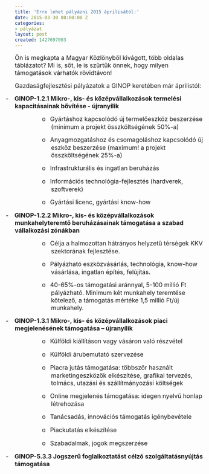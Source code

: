 ```yaml
---
title: 'Erre lehet pályázni 2015 áprilisától:'
date: 2015-03-30 00:00:00 Z
categories:
- pályázat
layout: post
created: 1427697003
---
```


<p><span style="font-size: medium;">Ön is megkapta a Magyar Közlönyből kivágott, több oldalas táblázatot? Mi is, sőt, le is szűrtűk önnek, hogy milyen támogatások várhatók rövidtávon!</span><br><span style="font-size: medium;"><!--break--><!--[if gte mso 9]><xml>
 <o:OfficeDocumentSettings>
  <o:AllowPNG></o>
 </o:OfficeDocumentSettings>
</xml><![endif]--></span></p><p class="MsoNormal"><span style="font-size: medium;">Gazdaságfejlesztési pályázatok a GINOP keretében már áprilistól:</span></p><p class="MsoListParagraphCxSpFirst" style="text-indent: -18.0pt; mso-list: l0 level1 lfo1;"><span style="font-size: medium;"><span>-<span style="font-family: 'Times New Roman'; font-style: normal; font-weight: normal; line-height: normal; font-size-adjust: none; font-stretch: normal; font-feature-settings: normal; font-language-override: normal; font-kerning: auto; font-synthesis: weight style; font-variant: normal;">&nbsp;&nbsp;&nbsp; </span></span><strong style="mso-bidi-font-weight: normal;"><span>GINOP-1.2.1 Mikro-, kis- és középvállalkozások termelési kapacitásainak bővítése - újranyílik</span></strong></span></p><p class="MsoListParagraphCxSpMiddle" style="margin-left: 72.0pt; mso-add-space: auto; text-indent: -18.0pt; mso-list: l0 level2 lfo1;"><span style="font-size: medium;"><span style="font-family: 'Courier New';">o<span style="font-family: 'Times New Roman'; font-style: normal; font-weight: normal; line-height: normal; font-size-adjust: none; font-stretch: normal; font-feature-settings: normal; font-language-override: normal; font-kerning: auto; font-synthesis: weight style; font-variant: normal;">&nbsp;&nbsp; </span></span><span>Gyártáshoz kapcsolódó új termelőeszköz beszerzése (minimum a projekt összköltségének 50%-a)</span></span></p><p class="MsoListParagraphCxSpMiddle" style="margin-left: 72.0pt; mso-add-space: auto; text-indent: -18.0pt; mso-list: l0 level2 lfo1;"><span style="font-size: medium;"><span style="font-family: 'Courier New';">o<span style="font-family: 'Times New Roman'; font-style: normal; font-weight: normal; line-height: normal; font-size-adjust: none; font-stretch: normal; font-feature-settings: normal; font-language-override: normal; font-kerning: auto; font-synthesis: weight style; font-variant: normal;">&nbsp;&nbsp; </span></span><span>Anyagmozgatáshoz és csomagoláshoz kapcsolódó új eszköz beszerzése (maximum! a projekt összköltségének 25%-a)</span></span></p><p class="MsoListParagraphCxSpMiddle" style="margin-left: 72.0pt; mso-add-space: auto; text-indent: -18.0pt; mso-list: l0 level2 lfo1;"><span style="font-size: medium;"><span style="font-family: 'Courier New';">o<span style="font-family: 'Times New Roman'; font-style: normal; font-weight: normal; line-height: normal; font-size-adjust: none; font-stretch: normal; font-feature-settings: normal; font-language-override: normal; font-kerning: auto; font-synthesis: weight style; font-variant: normal;">&nbsp;&nbsp; </span></span><span>Infrastrukturális és ingatlan beruházás</span></span></p><p class="MsoListParagraphCxSpMiddle" style="margin-left: 72.0pt; mso-add-space: auto; text-indent: -18.0pt; mso-list: l0 level2 lfo1;"><span style="font-size: medium;"><span style="font-family: 'Courier New';">o<span style="font-family: 'Times New Roman'; font-style: normal; font-weight: normal; line-height: normal; font-size-adjust: none; font-stretch: normal; font-feature-settings: normal; font-language-override: normal; font-kerning: auto; font-synthesis: weight style; font-variant: normal;">&nbsp;&nbsp; </span></span><span>Információs technológia-fejlesztés (hardverek, szoftverek)</span></span></p><p class="MsoListParagraphCxSpMiddle" style="margin-left: 72.0pt; mso-add-space: auto; text-indent: -18.0pt; mso-list: l0 level2 lfo1;"><span style="font-size: medium;"><span style="font-family: 'Courier New';">o<span style="font-family: 'Times New Roman'; font-style: normal; font-weight: normal; line-height: normal; font-size-adjust: none; font-stretch: normal; font-feature-settings: normal; font-language-override: normal; font-kerning: auto; font-synthesis: weight style; font-variant: normal;">&nbsp;&nbsp; </span></span><span>Gyártási licenc, gyártási know-how</span></span></p><p class="MsoListParagraphCxSpMiddle" style="text-indent: -18.0pt; mso-list: l0 level1 lfo1;"><span style="font-size: medium;"><span>-<span style="font-family: 'Times New Roman'; font-style: normal; font-weight: normal; line-height: normal; font-size-adjust: none; font-stretch: normal; font-feature-settings: normal; font-language-override: normal; font-kerning: auto; font-synthesis: weight style; font-variant: normal;">&nbsp;&nbsp;&nbsp; </span></span><strong style="mso-bidi-font-weight: normal;"><span>GINOP-1.2.2 Mikro-, kis- és középvállalkozások munkahelyteremtő beruházásainak támogatása a szabad vállalkozási zónákban</span></strong></span></p><p class="MsoListParagraphCxSpMiddle" style="margin-left: 72.0pt; mso-add-space: auto; text-indent: -18.0pt; mso-list: l0 level2 lfo1;"><span style="font-size: medium;"><span style="font-family: 'Courier New';">o<span style="font-family: 'Times New Roman'; font-style: normal; font-weight: normal; line-height: normal; font-size-adjust: none; font-stretch: normal; font-feature-settings: normal; font-language-override: normal; font-kerning: auto; font-synthesis: weight style; font-variant: normal;">&nbsp;&nbsp; </span></span><span>Célja a halmozottan hátrányos helyzetű térségek KKV szektorának fejlesztése.</span></span></p><p class="MsoListParagraphCxSpMiddle" style="margin-left: 72.0pt; mso-add-space: auto; text-indent: -18.0pt; mso-list: l0 level2 lfo1;"><span style="font-size: medium;"><span style="font-family: 'Courier New';">o<span style="font-family: 'Times New Roman'; font-style: normal; font-weight: normal; line-height: normal; font-size-adjust: none; font-stretch: normal; font-feature-settings: normal; font-language-override: normal; font-kerning: auto; font-synthesis: weight style; font-variant: normal;">&nbsp;&nbsp; </span></span><span>Pályázható eszközvásárlás, technológia, know-how vásárlása, ingatlan építés, felújítás.</span></span></p><p class="MsoListParagraphCxSpMiddle" style="margin-left: 72.0pt; mso-add-space: auto; text-indent: -18.0pt; mso-list: l0 level2 lfo1;"><span style="font-size: medium;"><span style="font-family: 'Courier New';">o<span style="font-family: 'Times New Roman'; font-style: normal; font-weight: normal; line-height: normal; font-size-adjust: none; font-stretch: normal; font-feature-settings: normal; font-language-override: normal; font-kerning: auto; font-synthesis: weight style; font-variant: normal;">&nbsp;&nbsp; </span></span><span>40-65%-os támogatási aránnyal, 5-100 millió Ft pályázható. Minimum két munkahely teremtése kötelező, a támogatás mértéke 1,5 millió Ft/új munkahely. </span></span></p><p class="MsoListParagraphCxSpMiddle" style="text-indent: -18.0pt; mso-list: l0 level1 lfo1;"><span style="font-size: medium;"><span>-<span style="font-family: 'Times New Roman'; font-style: normal; font-weight: normal; line-height: normal; font-size-adjust: none; font-stretch: normal; font-feature-settings: normal; font-language-override: normal; font-kerning: auto; font-synthesis: weight style; font-variant: normal;">&nbsp;&nbsp;&nbsp; </span></span><strong style="mso-bidi-font-weight: normal;"><span>GINOP-1.3.1 Mikro-, kis- és középvállalkozások piaci megjelenésének támogatása – újranyílik</span></strong></span></p><p class="MsoListParagraphCxSpMiddle" style="margin-left: 72.0pt; mso-add-space: auto; text-indent: -18.0pt; mso-list: l0 level2 lfo1;"><span style="font-size: medium;"><span style="font-family: 'Courier New';">o<span style="font-family: 'Times New Roman'; font-style: normal; font-weight: normal; line-height: normal; font-size-adjust: none; font-stretch: normal; font-feature-settings: normal; font-language-override: normal; font-kerning: auto; font-synthesis: weight style; font-variant: normal;">&nbsp;&nbsp; </span></span><span>Külföldi kiállításon vagy vásáron való részvétel</span></span></p><p class="MsoListParagraphCxSpMiddle" style="margin-left: 72.0pt; mso-add-space: auto; text-indent: -18.0pt; mso-list: l0 level2 lfo1;"><span style="font-size: medium;"><span style="font-family: 'Courier New';">o<span style="font-family: 'Times New Roman'; font-style: normal; font-weight: normal; line-height: normal; font-size-adjust: none; font-stretch: normal; font-feature-settings: normal; font-language-override: normal; font-kerning: auto; font-synthesis: weight style; font-variant: normal;">&nbsp;&nbsp; </span></span><span>Külföldi árubemutató szervezése</span></span></p><p class="MsoListParagraphCxSpMiddle" style="margin-left: 72.0pt; mso-add-space: auto; text-indent: -18.0pt; mso-list: l0 level2 lfo1;"><span style="font-size: medium;"><span style="font-family: 'Courier New';">o<span style="font-family: 'Times New Roman'; font-style: normal; font-weight: normal; line-height: normal; font-size-adjust: none; font-stretch: normal; font-feature-settings: normal; font-language-override: normal; font-kerning: auto; font-synthesis: weight style; font-variant: normal;">&nbsp;&nbsp; </span></span><span>Piacra jutás támogatása: többször használt marketingeszközök elkészítése, grafikai tervezés, tolmács, utazási és szállítmányozási költségek</span></span></p><p class="MsoListParagraphCxSpMiddle" style="margin-left: 72.0pt; mso-add-space: auto; text-indent: -18.0pt; mso-list: l0 level2 lfo1;"><span style="font-size: medium;"><span style="font-family: 'Courier New';">o<span style="font-family: 'Times New Roman'; font-style: normal; font-weight: normal; line-height: normal; font-size-adjust: none; font-stretch: normal; font-feature-settings: normal; font-language-override: normal; font-kerning: auto; font-synthesis: weight style; font-variant: normal;">&nbsp;&nbsp; </span></span><span>Online megjelenés támogatása: idegen nyelvű honlap létrehozása</span></span></p><p class="MsoListParagraphCxSpMiddle" style="margin-left: 72.0pt; mso-add-space: auto; text-indent: -18.0pt; mso-list: l0 level2 lfo1;"><span style="font-size: medium;"><span style="font-family: 'Courier New';">o<span style="font-family: 'Times New Roman'; font-style: normal; font-weight: normal; line-height: normal; font-size-adjust: none; font-stretch: normal; font-feature-settings: normal; font-language-override: normal; font-kerning: auto; font-synthesis: weight style; font-variant: normal;">&nbsp;&nbsp; </span></span><span>Tanácsadás, innovációs támogatás igénybevétele</span></span></p><p class="MsoListParagraphCxSpMiddle" style="margin-left: 72.0pt; mso-add-space: auto; text-indent: -18.0pt; mso-list: l0 level2 lfo1;"><span style="font-size: medium;"><span style="font-family: 'Courier New';">o<span style="font-family: 'Times New Roman'; font-style: normal; font-weight: normal; line-height: normal; font-size-adjust: none; font-stretch: normal; font-feature-settings: normal; font-language-override: normal; font-kerning: auto; font-synthesis: weight style; font-variant: normal;">&nbsp;&nbsp; </span></span><span>Piackutatás elkészítése</span></span></p><p class="MsoListParagraphCxSpMiddle" style="margin-left: 72.0pt; mso-add-space: auto; text-indent: -18.0pt; mso-list: l0 level2 lfo1;"><span style="font-size: medium;"><span style="font-family: 'Courier New';">o<span style="font-family: 'Times New Roman'; font-style: normal; font-weight: normal; line-height: normal; font-size-adjust: none; font-stretch: normal; font-feature-settings: normal; font-language-override: normal; font-kerning: auto; font-synthesis: weight style; font-variant: normal;">&nbsp;&nbsp; </span></span><span>Szabadalmak, jogok megszerzése</span></span></p><p class="MsoListParagraphCxSpLast" style="text-indent: -18.0pt; mso-list: l0 level1 lfo1;"><span style="font-size: medium;"><span>-<span style="font-family: 'Times New Roman'; font-style: normal; font-weight: normal; line-height: normal; font-size-adjust: none; font-stretch: normal; font-feature-settings: normal; font-language-override: normal; font-kerning: auto; font-synthesis: weight style; font-variant: normal;">&nbsp;&nbsp;&nbsp; </span></span><strong style="mso-bidi-font-weight: normal;"><span>GINOP-5.3.3 Jogszerű foglalkoztatást célzó szolgáltatásnyújtás támogatása</span></strong></span></p>
